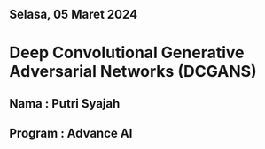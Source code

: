 ## Selasa, 05 Maret 2024

# Deep Convolutional Generative Adversarial Networks (DCGANS)

## Nama : Putri Syajah
## Program : Advance AI
